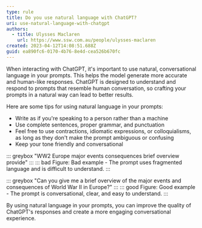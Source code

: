```yaml
---
type: rule
title: Do you use natural language with ChatGPT?
uri: use-natural-language-with-chatgpt
authors:
  - title: Ulysses Maclaren
    url: https://www.ssw.com.au/people/ulysses-maclaren
created: 2023-04-12T14:08:51.688Z
guid: ea890fc6-0170-4b76-8e4d-cea526b670fc
---
```

When interacting with ChatGPT, it's important to use natural, conversational language in your prompts. This helps the model generate more accurate and human-like responses. ChatGPT is designed to understand and respond to prompts that resemble human conversation, so crafting your prompts in a natural way can lead to better results.

<!--endintro-->

Here are some tips for using natural language in your prompts:

* Write as if you're speaking to a person rather than a machine
* Use complete sentences, proper grammar, and punctuation
* Feel free to use contractions, idiomatic expressions, or colloquialisms, as long as they don't make the prompt ambiguous or confusing
* Keep your tone friendly and conversational

::: greybox
"WW2 Europe major events consequences brief overview provide"
:::
::: bad
Figure: Bad example - The prompt uses fragmented language and is difficult to understand.
:::

::: greybox
"Can you give me a brief overview of the major events and consequences of World War II in Europe?"
:::
::: good
Figure: Good example - The prompt is conversational, clear, and easy to understand.
:::

By using natural language in your prompts, you can improve the quality of ChatGPT's responses and create a more engaging conversational experience.
